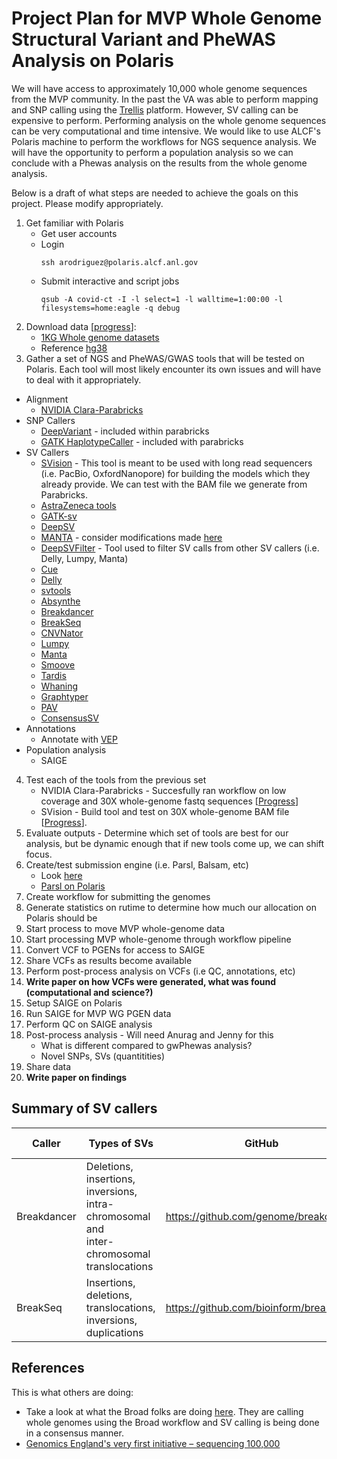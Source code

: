 # Project Plan for MVP Whole Genome Structural Variant and PheWAS Analysis on Polaris

We will have access to approximately 10,000 whole genome sequences from the MVP community.
In the past the VA was able to perform mapping and SNP calling using the [Trellis](https://www.nature.com/articles/s41598-021-02569-5) platform. However, SV calling can be expensive to perform.
Performing analysis on the whole genome sequences can be very computational and time intensive. We would like to use ALCF's Polaris machine to perform the workflows for NGS sequence analysis.
We will have the opportunity to perform a population analysis so we can conclude with a Phewas analysis on the results from the whole genome analysis.

Below is a draft of what steps are needed to achieve the goals on this project. Please modify appropriately.

1. Get familiar with Polaris
   * Get user accounts
   * Login
     ```
     ssh arodriguez@polaris.alcf.anl.gov
     ```
   * Submit interactive and script jobs
     ```
     qsub -A covid-ct -I -l select=1 -l walltime=1:00:00 -l filesystems=home:eagle -q debug
     ```
2. Download data [[progress](https://github.com/exascale-genomics/mvp-wgs-sv/blob/main/data/1kg_download.txt)]: 
   * [1KG Whole genome datasets](https://www.cell.com/cell/fulltext/S0092-8674(22)00991-6) 
   * Reference [hg38](ftp://ftp.ncbi.nlm.nih.gov/genomes/all/GCA/000/001/405/GCA_000001405.15_GRCh38/seqs_for_alignment_pipelines.ucsc_ids/GCA_000001405.15_GRCh38_no_alt_analysis_set.fna.gz)
3. Gather a set of NGS and PheWAS/GWAS tools that will be tested on Polaris. Each tool will most likely encounter its own issues and will have to deal with it appropriately.
  * Alignment
    * [NVIDIA Clara-Parabricks](https://www.nvidia.com/en-us/clara/genomics/)
  * SNP Callers
    * [DeepVariant](https://ai.googleblog.com/search/label/Google%20Genomics) - included within parabricks
    * [GATK HaplotypeCaller]() - included with parabricks
  * SV Callers
    * [SVision](https://github.com/xjtu-omics/SVision) - This tool is meant to be used with long read sequencers (i.e. PacBio, OxfordNanopore) for building the models which they already provide. We can test with the BAM file we generate from Parabricks.
    * [AstraZeneca tools](https://github.com/AstraZeneca)
    * [GATK-sv](https://github.com/broadinstitute/gatk-sv)
    * [DeepSV](https://bmcbioinformatics.biomedcentral.com/articles/10.1186/s12859-019-3299-y)
    * [MANTA](https://github.com/Illumina/manta) - consider modifications made [here](https://www.nature.com/articles/s41525-021-00267-9)
    * [DeepSVFilter](https://github.com/yongzhuang/DeepSVFilter) - Tool used to filter SV calls from other SV callers (i.e. Delly, Lumpy, Manta)
    * [Cue](https://www.broadinstitute.org/talks/cue-framework-cross-platform-structural-variant-calling-and-genotyping-deep-learning)
    * [Delly]()
    * [svtools]()
    * [Absynthe]()
    * [Breakdancer]()
    * [BreakSeq]()
    * [CNVNator]()
    * [Lumpy]()
    * [Manta]()
    * [Smoove]()
    * [Tardis]()
    * [Whaning]()
    * [Graphtyper]()
    * [PAV](https://github.com/EichlerLab/pav)
    * [ConsensusSV](https://github.com/MateuszChilinski/ConsensuSV)
  * Annotations
    * Annotate with [VEP]()
  * Population analysis
    * SAIGE
4. Test each of the tools from the previous set
   * NVIDIA Clara-Parabricks - Succesfully ran workflow on low coverage and 30X whole-genome fastq sequences [[Progress](https://github.com/exascale-genomics/mvp-wgs-sv/blob/main/parabricks_readme.md)]
   * SVision - Build tool and test on 30X whole-genome BAM file [[Progress](https://github.com/exascale-genomics/mvp-wgs-sv/blob/main/svision_readme.md)].
6. Evaluate outputs - Determine which set of tools are best for our analysis, but be dynamic enough that if new tools come up, we can shift focus.
7. Create/test submission engine (i.e. Parsl, Balsam, etc)
   * Look [here](https://www.alcf.anl.gov/files/uram_workflows_performanceworkshop2018.pdf)
   * [Parsl on Polaris](https://github.com/argonne-lcf/user-guides/blob/workflow-docs/docs/polaris/workflows.md)
9. Create workflow for submitting the genomes
10. Generate statistics on rutime to determine how much our allocation on Polaris should be
11. Start process to move MVP whole-genome data
12. Start processing MVP whole-genome through workflow pipeline
13. Convert VCF to PGENs for access to SAIGE
14. Share VCFs as results become available
15. Perform post-process analysis on VCFs (i.e QC, annotations, etc)
16. <b>Write paper on how VCFs were generated, what was found (computational and science?)</b>
17. Setup SAIGE on Polaris
18. Run SAIGE for MVP WG PGEN data
19. Perform QC on SAIGE analysis
20. Post-process analysis - Will need Anurag and Jenny for this
    * What is different compared to gwPhewas analysis?
    * Novel SNPs, SVs (quantitities)
21. Share data
22. <b>Write paper on findings</b>

## Summary of SV callers


| Caller  | Types of SVs | GitHub | Actively developed? | 
| ------------- | ------------- | ------------- | -------------|
| Breakdancer  | Deletions, insertions, inversions, <br /> intra-chromosomal and <br /> inter-chromosomal translocations  | <https://github.com/genome/breakdancer> | N | C++|
| BreakSeq  | Insertions, deletions, <br /> translocations, inversions, <br /> duplications  | <https://github.com/bioinform/breakseq2> | N | Python | 


## References
This is what others are doing:

* Take a look at what the Broad folks are doing [here](https://www.sciencedirect.com/science/article/pii/S0092867422009916?via%3Dihub). They are calling whole genomes using the Broad workflow and SV calling is being done in a consensus manner.
* [Genomics England's very first initiative – sequencing 100,000](https://www.genomicsengland.co.uk/initiatives/100000-genomes-project/documentation)
